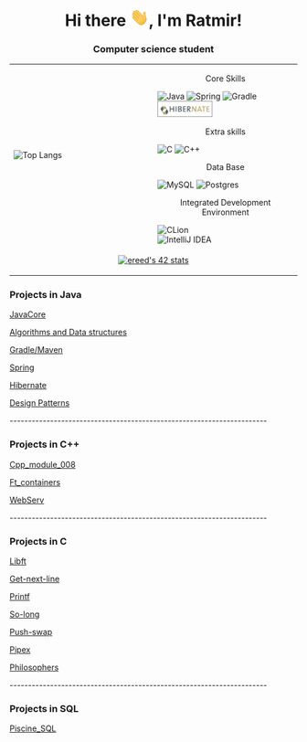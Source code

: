 <h1 align="center">Hi there <img src="https://github.com/RatmirW/RatmirW/blob/main/images/welcome.gif" height="32"/>, I'm Ratmir!</h1>
<h3 align="center">Computer science student</h3>

<table width="100%" border="0" cellspacing="0" cellpadding="4">
 <tr>
  <td width="50%" class="tableOne">
    <img src="https://github-readme-stats.vercel.app/api/top-langs/?username=RatmirW&theme=radical" alt="Top Langs" />
    <!--<img src="https://github-readme-stats.vercel.app/api/top-langs/?username=RatmirW&layout=compact&theme=radical" alt="Top Langs" />-->
  </td>
  <td width="50%" class="tableTwo">
    <p style="text-align:center">Core Skills</p>
    <img src="https://img.shields.io/badge/java-%23ED8B00.svg?style=for-the-badge&logo=java&logoColor=white" alt="Java" />
    <img src="https://img.shields.io/badge/spring-%236DB33F.svg?style=for-the-badge&logo=spring&logoColor=white" alt="Spring" />
    <img src="https://img.shields.io/badge/Gradle-02303A.svg?style=for-the-badge&logo=Gradle&logoColor=white" alt="Gradle" />
    <img src="https://github.com/RatmirW/RatmirW/blob/main/images/hibernate.png" alt="Hibernate" height="28"/>
    <p></p>
    <p style="text-align:center">Extra skills</p>
    <img src="https://img.shields.io/badge/c-%2300599C.svg?style=for-the-badge&logo=c&logoColor=white" alt="C" />
    <img src="https://img.shields.io/badge/c++-%2300599C.svg?style=for-the-badge&logo=c%2B%2B&logoColor=white" alt="C++" /><br>
    <p></p>
    <p style="text-align:center">Data Base</p>
    <img src="https://img.shields.io/badge/mysql-%2300f.svg?style=for-the-badge&logo=mysql&logoColor=white" alt="MySQL" />
    <img src="https://img.shields.io/badge/postgres-%23316192.svg?style=for-the-badge&logo=postgresql&logoColor=white" alt="Postgres" /><br>
     <p></p>
    <p style="text-align:center">Integrated Development Environment</p>
    <img src="https://img.shields.io/badge/CLion-black?style=for-the-badge&logo=clion&logoColor=white" alt="CLion" /><br>
    <img src="https://img.shields.io/badge/IntelliJIDEA-000000.svg?style=for-the-badge&logo=intellij-idea&logoColor=white" alt="IntelliJ IDEA" /><br>
  </td>
 </tr>
 <tr>
  <td colspan="2">
   <p align="center"><a href="https://github.com/JaeSeoKim/badge42"><img src="https://badge42.vercel.app/api/v2/cl4s0df2i008309mo043wwk3p/stats?cursusId=21&coalitionId=102" alt="ereed's 42 stats" /></a></p>
  </td>
 </tr>
</table>
<p></p>
<p></p>
<h3>Projects in Java</h3>
 <p><a href="https://github.com/RatmirW/JavaCore">JavaCore</a></p>
 <p><a href="https://github.com/RatmirW/Algorithms-and-Data-structures">Algorithms and Data structures</a></p>
 <p><a href="https://github.com/RatmirW/Gradle-Maven">Gradle/Maven</a></p>
 <p><a href="https://github.com/RatmirW/Spring">Spring</a></p>
 <p><a href="https://github.com/RatmirW/Hibernate">Hibernate</a></p>
 <p><a href="https://github.com/RatmirW/Design-Patterns">Design Patterns</a></p>
 <p>----------------------------------------------------------------------</p>
 <p></p>
<h3>Projects in C++</h3>
 <p><a href="https://github.com/RatmirW/cpp-module_008">Cpp_module_008</a></p>
 <p><a href="https://github.com/RatmirW/Ft_containers">Ft_containers</a></p>
 <p><a href="https://github.com/RatmirW/WebServ">WebServ</a></p>
 <p>----------------------------------------------------------------------</p>
 <p></p>
<h3>Projects in C</h3>
  <p><a href="https://github.com/RatmirW/libft">Libft</a></p>
  <p><a href="https://github.com/RatmirW/get-next-line">Get-next-line</a></p>
  <p><a href="https://github.com/RatmirW/printf">Printf</a></p>
  <p><a href="https://github.com/RatmirW/so_long">So-long</a></p>
  <p><a href="https://github.com/RatmirW/push_swap">Push-swap</a></p>
  <p><a href="https://github.com/RatmirW/pipex">Pipex</a></p>
  <p><a href="https://github.com/RatmirW/philosophers">Philosophers</a></p>
  <p>----------------------------------------------------------------------</p>
  <p></p>
<h3>Projects in SQL</h3>
 <p><a href="https://github.com/RatmirW/Piscine_SQL">Piscine_SQL</a></p>
 
<!--![Top Langs](https://github-readme-stats.vercel.app/api/top-langs/?username=RatmirW&layout=&card_width=495&theme=radical)<br>-->
<!--![![Top Langs](https://github-readme-stats.vercel.app/api/top-langs/?username=RatmirW&theme=radical)](https://github.com/RatmirW/github-readme-stats)-->
<!--!![](https://github-profile-summary-cards.vercel.app/api/cards/repos-per-language?username=RatmirW&theme=radical)-->
<!--
**RatmirW/RatmirW** is a ✨ _special_ ✨ repository because its `README.md` (this file) appears on your GitHub profile.

Here are some ideas to get you started:

- 🔭 I’m currently working on ...
- 🌱 I’m currently learning ...
- 👯 I’m looking to collaborate on ...
- 🤔 I’m looking for help with ...
- 💬 Ask me about ...
- 📫 How to reach me: ...
- 😄 Pronouns: ...
- ⚡ Fun fact: ...
-->
